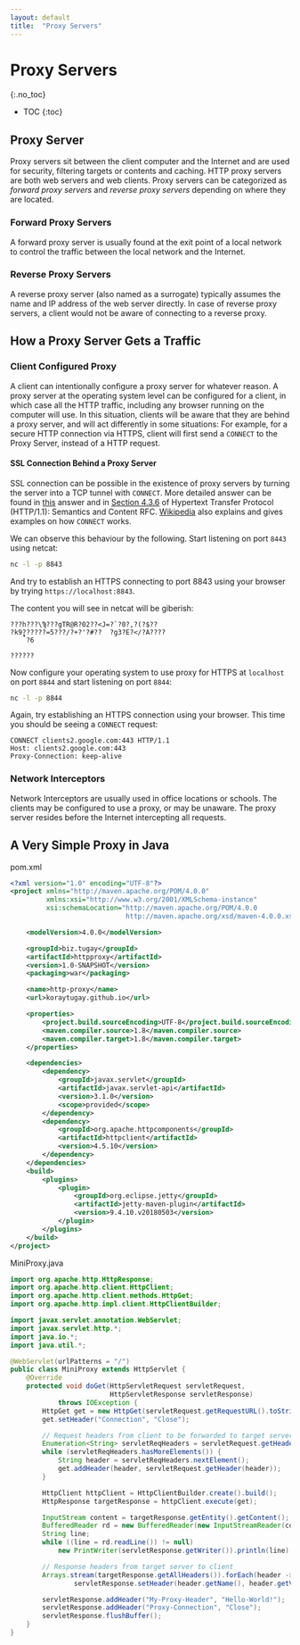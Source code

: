 ```yaml
---
layout: default
title:  "Proxy Servers"
---
```


# Proxy Servers
{:.no_toc}

* TOC
{:toc}

## Proxy Server
Proxy servers sit between the client computer and the Internet and are used for security, filtering targets or contents and caching. HTTP proxy servers are both web servers and web clients. Proxy servers can be categorized as _forward proxy servers_ and _reverse proxy servers_ depending on where they are located. 

### Forward Proxy Servers
A forward proxy server is usually found at the exit point of a local network to control the traffic between the local network and the Internet. 

### Reverse Proxy Servers
A reverse proxy server (also named as a surrogate) typically assumes the name and IP address of the web server directly. In case of reverse proxy servers, a client would not be aware of connecting to a reverse proxy. 

## How a Proxy Server Gets a Traffic
### Client Configured Proxy
A client can intentionally configure a proxy server for whatever reason. A proxy server at the operating system level can be configured for a client, in which case all the HTTP traffic, including any browser running on the computer will use. In this situation, clients will be aware that they are behind a proxy server, and will act differently in some situations: For example, for a secure HTTP connection via HTTPS, client will first send a `CONNECT` to the Proxy Server, instead of a HTTP request.

#### SSL Connection Behind a Proxy Server
SSL connection can be possible in the existence of proxy servers by turning the server into a TCP tunnel with `CONNECT`. More detailed answer can be found in [this](https://stackoverflow.com/a/40885184) answer and in [Section 4.3.6](https://tools.ietf.org/html/rfc7231#section-4.3.6) of Hypertext Transfer Protocol (HTTP/1.1): Semantics and Content RFC. [Wikipedia](https://en.wikipedia.org/wiki/HTTP_tunnel#HTTP_CONNECT_method) also explains and gives examples on how `CONNECT` works.

We can observe this behaviour by the following. Start listening on port `8443` using netcat:

```bash
nc -l -p 8843
``` 

And try to establish an HTTPS connecting to port 8843 using your browser by trying `https://localhost:8843`.

The content you will see in netcat will be giberish:

```plaintext
???h???\Ϡ???gTR@R?02??<J=?`?0?,?(?$??
?k9̨̩̪??????=5???/?+?'?#??  ?g3?E?</?A????
    ?6

??????
```

Now configure your operating system to use proxy for HTTPS at `localhost` on port `8844` and start listening on port `8844`:

```bash
nc -l -p 8844
```

Again, try establishing an HTTPS connection using your browser. This time you should be seeing a `CONNECT` request:

```plaintext
CONNECT clients2.google.com:443 HTTP/1.1
Host: clients2.google.com:443
Proxy-Connection: keep-alive
```

### Network Interceptors
Network Interceptors are usually used in office locations or schools. The clients may be configured to use a proxy, or may be unaware. The proxy server resides before the Internet intercepting all requests.

## A Very Simple Proxy in Java
pom.xml

```xml
<?xml version="1.0" encoding="UTF-8"?>
<project xmlns="http://maven.apache.org/POM/4.0.0"
         xmlns:xsi="http://www.w3.org/2001/XMLSchema-instance"
         xsi:schemaLocation="http://maven.apache.org/POM/4.0.0
                             http://maven.apache.org/xsd/maven-4.0.0.xsd">

    <modelVersion>4.0.0</modelVersion>

    <groupId>biz.tugay</groupId>
    <artifactId>httpproxy</artifactId>
    <version>1.0-SNAPSHOT</version>
    <packaging>war</packaging>

    <name>http-proxy</name>
    <url>koraytugay.github.io</url>

    <properties>
        <project.build.sourceEncoding>UTF-8</project.build.sourceEncoding>
        <maven.compiler.source>1.8</maven.compiler.source>
        <maven.compiler.target>1.8</maven.compiler.target>
    </properties>

    <dependencies>
        <dependency>
            <groupId>javax.servlet</groupId>
            <artifactId>javax.servlet-api</artifactId>
            <version>3.1.0</version>
            <scope>provided</scope>
        </dependency>
        <dependency>
            <groupId>org.apache.httpcomponents</groupId>
            <artifactId>httpclient</artifactId>
            <version>4.5.10</version>
        </dependency>
    </dependencies>
    <build>
        <plugins>
            <plugin>
                <groupId>org.eclipse.jetty</groupId>
                <artifactId>jetty-maven-plugin</artifactId>
                <version>9.4.10.v20180503</version>
            </plugin>
        </plugins>
    </build>
</project>
```

MiniProxy.java
    
```java
import org.apache.http.HttpResponse;
import org.apache.http.client.HttpClient;
import org.apache.http.client.methods.HttpGet;
import org.apache.http.impl.client.HttpClientBuilder;

import javax.servlet.annotation.WebServlet;
import javax.servlet.http.*;
import java.io.*;
import java.util.*;

@WebServlet(urlPatterns = "/")
public class MiniProxy extends HttpServlet {
    @Override
    protected void doGet(HttpServletRequest servletRequest,
                         HttpServletResponse servletResponse)
            throws IOException {
        HttpGet get = new HttpGet(servletRequest.getRequestURL().toString());
        get.setHeader("Connection", "Close");

        // Request headers from client to be forwarded to target server
        Enumeration<String> servletReqHeaders = servletRequest.getHeaderNames();
        while (servletReqHeaders.hasMoreElements()) {
            String header = servletReqHeaders.nextElement();
            get.addHeader(header, servletRequest.getHeader(header));
        }

        HttpClient httpClient = HttpClientBuilder.create().build();
        HttpResponse targetResponse = httpClient.execute(get);

        InputStream content = targetResponse.getEntity().getContent();
        BufferedReader rd = new BufferedReader(new InputStreamReader(content));
        String line;
        while ((line = rd.readLine()) != null)
            new PrintWriter(servletResponse.getWriter()).println(line);

        // Response headers from target server to client
        Arrays.stream(targetResponse.getAllHeaders()).forEach(header ->
                servletResponse.setHeader(header.getName(), header.getValue()));

        servletResponse.addHeader("My-Proxy-Header", "Hello-World!");
        servletResponse.addHeader("Proxy-Connection", "Close");
        servletResponse.flushBuffer();
    }
}
```
